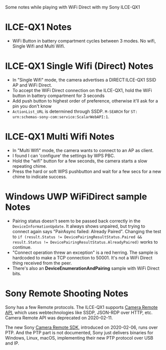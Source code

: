 Some notes while playing with WiFi Direct with my Sony ILCE-QX1

ILCE-QX1 Notes
=====
* WiFi Button in battery compartment cycles between 3 modes. No wifi, Single Wifi and Multi Wifi. 

ILCE-QX1 Single Wifi (Direct) Notes
==========================
* In "Single Wifi" mode, the camera advertises a DIRECT:ILCE-QX1 SSID AP and WiFi Direct.
* To accept the WiFi Direct connection on the ILCE-QX1, hold the WiFi button in battery compartment for 3 seconds
* Add push button to highest order of preference, otherwise it'll ask for a pin you don't know
* `ActionList_URL` is determined through SSDP. `M-SEARCH` for `ST: urn:schemas-sony-com:service:ScalarWebAPI:1`.

ILCE-QX1 Multi Wifi Notes
=========================
* In "Multi Wifi" mode, the camera wants to connect to an AP as client.
* I found I can 'configure' the settings by WPS PBC.
* Hold the "wifi" button for a few seconds, the camera starts a slow repeating chime.
* Press the hard or soft WPS pushbutton and wait for a few secs for a new chime to indicate success.

Windows UWP WiFiDirect sample Notes
=================
* Pairing status doesn't seem to be passed back correctly in the `DeviceInformationUpdate`. It always shows unpaired, but trying to connect again says "PairAsync failed: Already Paired". Changing the test to `if (result.Status != DevicePairingResultStatus.Paired && result.Status != DevicePairingResultStatus.AlreadyPaired)` works to continue.
* "Connect operation threw an exception" is a red herring. The sample is hardcoded to make a TCP connection to 50001. It's not a WiFi Direct thing received from the peer.
* There's also an **DeviceEnumerationAndPairing** sample with WiFi Direct bits.

Sony Remote Shooting Notes
===============
Sony has a few Remote protocols.
The ILCE-QX1 supports [Camera Remote API](https://developer.sony.com/develop/cameras/), which uses webtechnologies like SSDP, JSON-RDP over HTTP, etc. Camera Remote API was deprecated on 2020-02-11.

The new Sony [Camera Remote SDK](https://support.d-imaging.sony.co.jp/app/sdk/en/index.html), introduced on 2020-02-06, runs over PTP. 
And the PTP part is not documented, Sony just delivers binaries for Windows, Linux, macOS, implementing their new PTP protocol over USB and IP.
